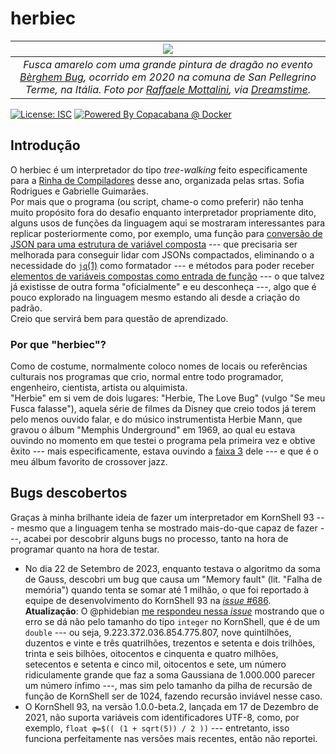 # herbiec

|[![](https://github.com/takusuman/herbiec/assets/47103338/9a476483-7395-4c96-ac1a-eb19d5f5f98e)](https://www.dreamstime.com/ragon-beetle-sanpellegrino-terme-yellow-volkswagen-beetle-cabriolet-big-dragon-painted-parked-sanpellegrino-image245116237)|
|:--:|
| *Fusca amarelo com uma grande pintura de dragão no evento [Bèrghem Bug](https://www.facebook.com/berghem.bug), ocorrido em 2020 na comuna de San Pellegrino Terme, na Itália. Foto por [Raffaele Mottalini](http://www.mastroraf.it), via [Dreamstime](https://www.dreamstime.com/ragon-beetle-sanpellegrino-terme-yellow-volkswagen-beetle-cabriolet-big-dragon-painted-parked-sanpellegrino-image245116237).* |

[![License: ISC](https://img.shields.io/badge/License-ISC-blue.svg)](https://opensource.org/licenses/ISC)
[![Powered By Copacabana @ Docker](http://copacabana.pindorama.dob.jp/assets/styles/img/COPACABANA/badges/256.102x46/COPACABANA_x64-256.102x46.PNG)](https://hub.docker.com/r/takusuman/copadocker)

## Introdução

O herbiec é um interpretador do tipo *tree-walking* feito especificamente para a
[Rinha de Compiladores](https://github.com/aripiprazole/rinha-de-compiler/)
desse ano, organizada pelas srtas. Sofia Rodrigues e Gabrielle Guimarães.  
Por mais que o programa (ou script, chame-o como preferir) não tenha muito
propósito fora do desafio enquanto interpretador propriamente dito, alguns usos de
funções da linguagem aqui se mostraram interessantes para replicar posteriormente como,
por exemplo, uma função para [conversão de JSON para uma estrutura de variável
composta](https://github.com/takusuman/herbiec/blob/master/herbiec.ksh#L375-L408) ---
que precisaria ser melhorada para conseguir lidar com JSONs compactados,
eliminando o a necessidade do [``jq``(1)](https://jqlang.github.io/jq/) como
formatador --- e métodos para poder receber [elementos de variáveis compostas como
entrada de função](https://github.com/takusuman/herbiec/blob/master/herbiec.ksh#L314-L336) ---
o que talvez já existisse de outra forma "oficialmente" e eu desconheça ---,
algo que é pouco explorado na linguagem mesmo estando ali desde a criação do padrão.   
Creio que servirá bem para questão de aprendizado.

### Por que "herbiec"?

Como de costume, normalmente coloco nomes de locais ou referências culturais nos
programas que crio, normal entre todo programador, engenheiro, cientista, artista
ou alquimista.  
"Herbie" em si vem de dois lugares: "Herbie, The Love Bug" (vulgo "Se meu Fusca
falasse"), aquela série de filmes da Disney que creio todos já terem pelo menos
ouvido falar, e do músico instrumentista Herbie Mann, que gravou o álbum
"Memphis Underground" em 1969, ao qual eu estava ouvindo no momento em que testei
o programa pela primeira vez e obtive êxito --- mais especificamente, estava
ouvindo a [faixa 3](https://youtu.be/1hRi_H9KDUc?si=N2gRJUvop6AbJcAv) dele --- e
que é o meu álbum favorito de crossover jazz.


## Bugs descobertos

Graças à minha brilhante ideia de fazer um interpretador em KornShell 93 ---
mesmo que a linguagem tenha se mostrado mais-do-que capaz de fazer ---, acabei
por descobrir alguns bugs no processo, tanto na hora de programar quanto na hora
de testar.

- No dia 22 de Setembro de 2023, enquanto testava o algoritmo da soma de Gauss,
  descobri um bug que causa um "Memory fault" (lit. "Falha de memória") quando
  tenta se somar até 1 milhão, o que foi reportado à equipe de desenvolvimento
  do KornShell 93 na [*issue* #686](https://github.com/ksh93/ksh/issues/686).
  **Atualização**: O @phidebian
  [me respondeu nessa *issue*](https://github.com/ksh93/ksh/issues/686#issuecomment-1738426726)
  mostrando que o erro se dá não pelo tamanho do tipo ``integer`` no KornShell, que
  é de um ``double`` --- ou seja, 9.223.372.036.854.775.807, nove quintilhões, duzentos
  e vinte e três quatrilhões, trezentos e setenta e dois trilhões, trinta e seis bilhões,
  oitocentos e cinquenta e quatro milhões, setecentos e setenta e cinco mil, oitocentos
  e sete, um número ridiculamente grande que faz a soma Gaussiana de 1.000.000 parecer um
  número ínfimo ---, mas sim pelo tamanho da pilha de recursão de
  função de KornShell ser de 1024, fazendo recursão inviável nesse caso.
- O KornShell 93, na versão 1.0.0-beta.2, lançada em 17 de Dezembro de 2021, não
  suporta variáveis com identificadores UTF-8, como, por exemplo,
  ``float φ=$(( (1 + sqrt(5)) / 2 ))`` --- entretanto, isso funciona perfeitamente
  nas versões mais recentes, então não reportei.
